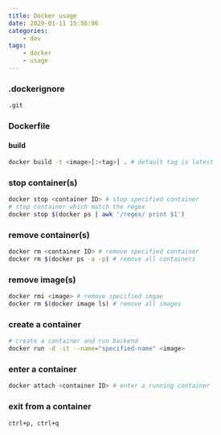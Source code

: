 ```yaml
---
title: Docker usage
date: 2020-01-11 15:56:06
categories:
	- dev
tags:
	- docker
	- usage
---
```


### .dockerignore

```bash
.git
```

### Dockerfile

#### build

```bash
docker build -t <image>[:<tag>] . # default tag is latest
```

<!-- more -->

### stop container(s)

```bash
docker stop <container ID> # stop specified container
# stop container which match the regex
docker stop $(docker ps | awk '/regex/ print $1') 
```

### remove container(s)

```bash
docker rm <container ID> # remove specified container
docker rm $(docker ps -a -p) # remove all containers
```

### remove image(s)

```bash
docker rmi <image> # remove specified imgae
docker rm $(docker image ls) # remove all images
```

### create a container

```bash
# create a container and run backend
docker run -d -it --name="specified-name" <image> 
```

### enter a container

```bash
docker attach <container ID> # enter a running container
```

### exit from a container

```
ctrl+p, ctrl+q
```

